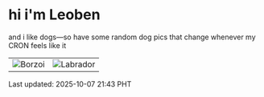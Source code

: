 # hi i'm Leoben

and i like dogs—so have some random dog pics that change whenever my CRON feels like it

|  |  |
|--------|----------|
| ![Borzoi](https://random-dog-vercel.vercel.app/api/random-borzoi?v=1759844631) | ![Labrador](https://random-dog-vercel.vercel.app/api/random-labrador?v=1759844631) |

Last updated: 2025-10-07 21:43 PHT
